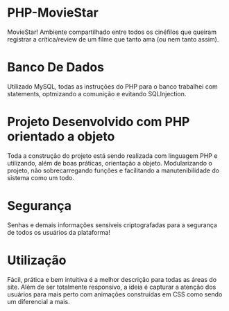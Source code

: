 # PHP-MovieStar
MovieStar! Ambiente compartilhado entre todos os cinéfilos que queiram registrar a crítica/review de um filme que tanto ama (ou nem tanto assim).

# Banco De Dados
Utilizado MySQL, todas as instruções do PHP para o banco trabalhei com statements, optmizando a comunição e evitando SQLInjection.

# Projeto Desenvolvido com PHP orientado a objeto
Toda a construção do projeto está sendo realizada com linguagem PHP e utilizando, além de boas práticas, orientação a objeto. Modularizando o projeto, não sobrecarregando funções e facilitando a manutenibilidade do sistema como um todo.

# Segurança
Senhas e demais informações sensíveis criptografadas para a segurança de todos os usuários da plataforma!

# Utilização
Fácil, prática e bem intuitiva é a melhor descrição para todas as áreas do site. Além de ser totalmente responsivo, a ideia é capturar a atenção dos usuários para mais perto com animações construídas em CSS como sendo um diferencial a mais.
